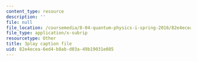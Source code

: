 ```yaml
---
content_type: resource
description: ''
file: null
file_location: /coursemedia/8-04-quantum-physics-i-spring-2016/82e4ecea6ed4b8abd03a49b19031e085_YdtHAIh-kas.srt
file_type: application/x-subrip
resourcetype: Other
title: 3play caption file
uid: 82e4ecea-6ed4-b8ab-d03a-49b19031e085
---
```


